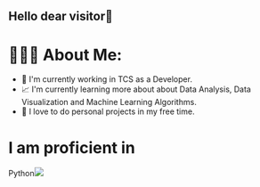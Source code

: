 ## Hello dear visitor👋

# 👨🏼‍💻 About Me:

+ 🏢 I'm currently working in TCS as a Developer.
+ 📈 I'm currently learning more about about Data Analysis, Data Visualization and Machine Learning Algorithms.
+ 📌 I love to do personal projects in my free time. 

# I am proficient in

Python<img src="{https://img.shields.io/badge/Python-FFD43B?style=for-the-badge&logo=python&logoColor=blue}"/>
